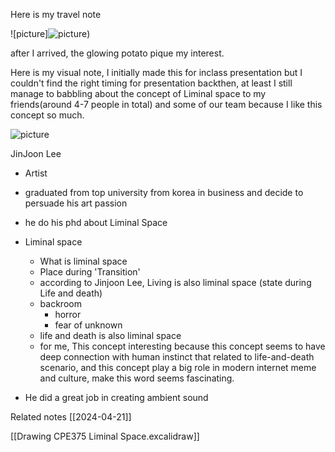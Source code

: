 Here is my travel note

![picture]![picture](https://github.com/efhai2408/Blog/blob/main/pics%2FLiminal%2F2024-04-21.svg))



after I arrived, the glowing potato pique my interest. 

Here is my visual note, I initially made this for inclass presentation but I couldn't find the right timing for presentation backthen, at least I still manage to babbling about the concept of Liminal space to my friends(around 4-7 people in total) and some of our team because I like this concept so much.

![picture](https://github.com/efhai2408/Blog/blob/main/pics%2FLiminal%2F2024-04-21.svg)

JinJoon Lee
- Artist 
- graduated from top university from korea in business and decide to persuade his art passion
- he do his phd about Liminal Space


- Liminal space
	- What is liminal space
   - Place during 'Transition'
    - according to Jinjoon Lee, Living is also liminal space (state during Life and death)
	- backroom
		- horror 
		- fear of unknown
	- life and death is also liminal space
	- for me, This concept interesting because this concept seems to have deep connection with human instinct that related to life-and-death scenario, and this concept play a big role in modern internet meme and culture, make this word seems fascinating.

- He did a great job in creating ambient sound 

Related notes
[[2024-04-21]]

[[Drawing CPE375 Liminal Space.excalidraw]]
